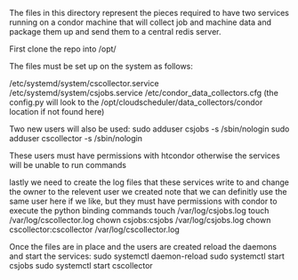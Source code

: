 The files in this directory represent the pieces required to have two services running on a condor
machine that will collect job and machine data and package them up and send them to a central redis server.

First clone the repo into /opt/

The files must be set up on the system as follows:

/etc/systemd/system/cscollector.service
/etc/systemd/system/csjobs.service
/etc/condor_data_collectors.cfg (the config.py will look to the /opt/cloudscheduler/data_collectors/condor location if not found here)

Two new users will also be used:
sudo adduser csjobs -s /sbin/nologin
sudo adduser cscollector -s /sbin/nologin

These users must have permissions with htcondor otherwise the services will be unable to run commands

lastly we need to create the log files that these services write to and change the owner to the relevent user we created
note that we can definitly use the same user here if we like, but they must have permissions with condor to execute the python binding commands
touch /var/log/csjobs.log
touch /var/log/cscollector.log
chown csjobs:csjobs /var/log/csjobs.log
chown cscollector:cscollector /var/log/cscollector.log

Once the files are in place and the users are created reload the daemons and start the services:
sudo systemctl daemon-reload
sudo systemctl start csjobs
sudo systemctl start cscollector
